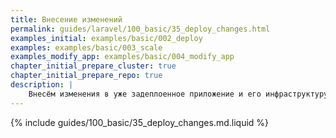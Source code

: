 ```yaml
---
title: Внесение изменений
permalink: guides/laravel/100_basic/35_deploy_changes.html
examples_initial: examples/basic/002_deploy
examples: examples/basic/003_scale
examples_modify_app: examples/basic/004_modify_app
chapter_initial_prepare_cluster: true
chapter_initial_prepare_repo: true
description: |
    Внесём изменения в уже задеплоенное приложение и его инфраструктуру. Продемонстрируем, как работает подход infrastructure-as-code (IaC).
---
```


{% include guides/100_basic/35_deploy_changes.md.liquid %}
